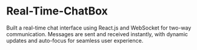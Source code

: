 # Real-Time-ChatBox
Built a real-time chat interface using React.js and WebSocket for two-way communication. Messages are sent and received instantly, with dynamic updates and auto-focus for seamless user experience.
